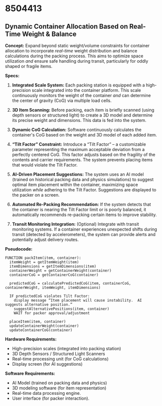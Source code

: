 # 8504413

## Dynamic Container Allocation Based on Real-Time Weight & Balance

**Concept:** Expand beyond static weight/volume constraints for container allocation to incorporate *real-time* weight distribution and balance calculations during the packing process. This aims to optimize space utilization *and* ensure safe handling during transit, particularly for oddly shaped or fragile items.

**Specs:**

1.  **Integrated Scale System:** Each packing station is equipped with a high-precision scale integrated into the container platform.  This scale continuously monitors the weight of the container *and* can determine the center of gravity (CoG) via multiple load cells.

2.  **3D Item Scanning:** Before packing, each item is briefly scanned (using depth sensors or structured light) to create a 3D model and determine its precise weight and dimensions. This data is fed into the system.

3.  **Dynamic CoG Calculation:** Software continuously calculates the container's CoG based on the weight and 3D model of each added item.

4.  **“Tilt Factor” Constraint:** Introduce a “Tilt Factor” – a customizable parameter representing the maximum acceptable deviation from a perfectly centered CoG.  This factor adjusts based on the fragility of the contents and carrier requirements.  The system prevents placing items that would violate the Tilt Factor.

5.  **AI-Driven Placement Suggestions:** The system uses an AI model (trained on historical packing data and physics simulations) to suggest optimal item placement within the container, maximizing space utilization *while* adhering to the Tilt Factor. Suggestions are displayed to the packer on a screen.

6.  **Automated Re-Packing Recommendation:** If the system detects that the container is nearing the Tilt Factor limit or is poorly balanced, it automatically recommends re-packing certain items to improve stability.

7.  **Transit Monitoring Integration:** (Optional) Integrate with transit monitoring systems. If a container experiences unexpected shifts during transit (detected by accelerometers), the system can provide alerts and potentially adjust delivery routes.

**Pseudocode:**

```
FUNCTION packItem(item, container):
  itemWeight = getItemWeight(item)
  itemDimensions = getItemDimensions(item)
  containerWeight = getContainerWeight(container)
  containerCoG = getContainerCoG(container)
  
  predictedCoG = calculatePredictedCoG(item, containerCoG, containerWeight, itemWeight, itemDimensions)
  
  IF predictedCoG violates Tilt Factor:
    display message “Item placement will cause instability.  AI suggests alternative position.”
    suggestAlternativePositions(item, container)
    WAIT for packer approval/adjustment
  
  placeItem(item, container)
  updateContainerWeight(container)
  updateContainerCoG(container)

```

**Hardware Requirements:**

*   High-precision scales (integrated into packing station)
*   3D Depth Sensors / Structured Light Scanners
*   Real-time processing unit (for CoG calculations)
*   Display screen (for AI suggestions)

**Software Requirements:**

*   AI Model (trained on packing data and physics)
*   3D modeling software (for item representation)
*   Real-time data processing engine.
*   User interface (for packer interaction).